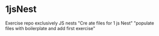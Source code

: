 # 1jsNest
Exercise repo exclusively JS nests
"Cre ate files for 1 js Nest"
"populate files with boilerplate and add first exercise"
